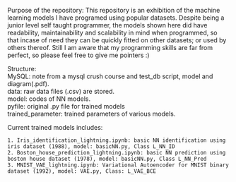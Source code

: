 Purpose of the repository:
This repository is an exhibition of the machine learning models I have programed using popular datasets. Despite being a junior level self taught programmer, the models shown here did have readability, maintainability and scalability in mind when programmed, so that incase of need they can be quickly fitted on other datasets; or used by others thereof. Still I am aware that my programming skills are far from perfect, so please feel free to give me pointers :)

Structure: <br/>
MySQL: note from a mysql crush course and test_db script, model and diagram(.pdf). <br/>
data: raw data files (.csv) are stored. <br/>
model: codes of NN models. <br/>
pyfile: original .py file for trained models <br/>
trained_parameter: trained parameters of various models. <br/>


Current trained models includes:

    1. Iris_identification_lightning.ipynb: basic NN identification using iris dataset (1988), model: basicNN.py, Class L_NN_ID
    2. Boston_house_prediction_lightning.ipynb: basic NN prediction using boston house dataset (1978), model: basicNN.py, Class L_NN_Pred
    3. MNIST_VAE_lightning.ipynb: Variational Autoencoder for MNIST binary dataset (1992), model: VAE.py, Class: L_VAE_BCE



